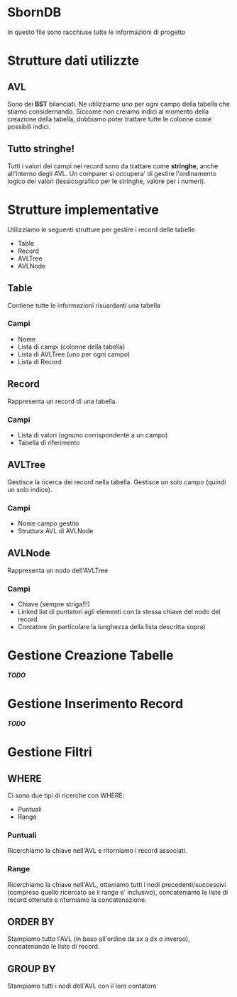 # SbornDB
In questo file sono racchiuse tutte le informazioni di progetto
# Strutture dati utilizzte
## AVL
Sono dei **BST** bilanciati. Ne utilizziamo uno per ogni campo della tabella che stiamo considernando. Siccome non creiamo indici al momento della creazione della tabella, dobbiamo poter trattare tutte le colonne come possibili indici.
## Tutto stringhe!
Tutti i valori dei campi nei record sono da trattare come **stringhe**, anche all'interno degli AVL. Un comparer si occupera' di gestire l'ordinamento logico dei valori (lessicografico per le stringhe, valore per i numeri).

# Strutture implementative
Utilizziamo le seguenti strutture per gestire i record delle tabelle

* Table
* Record
* AVLTree
* AVLNode

## Table
Contiene tutte le informazioni risuardanti una tabella
### Campi

* Nome
* Lista di campi (colonne della tabella)
* Lista di AVLTree (uno per ogni campo)
* Lista di Record

## Record
Rappresenta un record di una tabella.
### Campi

* Lista di valori (ognuno corrispondente a un campo)
* Tabella di riferimento

## AVLTree
Gestisce la ricerca dei record nella tabella.
Gestisce un solo campo (quindi un solo indice).
### Campi
* Nome campo gestito
* Struttura AVL di AVLNode

## AVLNode
Rappresenta un nodo dell'AVLTree
### Campi

* Chiave (sempre striga!!!)
* Linked list di puntatori agli elementi con la stessa chiave del nodo del record
* Contatore (in particolare la lunghezza della lista descritta sopra)

# Gestione Creazione Tabelle
***TODO***

# Gestione Inserimento Record
***TODO***

# Gestione Filtri
## WHERE
Ci sono due tipi di ricerche con WHERE:

* Puntuali
* Range

### Puntuali
Ricerchiamo la chiave nell'AVL e ritorniamo i record associati.
### Range
Ricerchiamo la chiave nell'AVL, otteniamo tutti i nodi precedenti/successivi (compreso quello ricercato se il range e' inclusivo), concateniamo le liste di record ottenute e ritorniamo la concatenazione.

## ORDER BY
Stampiamo tutto l'AVL (in baso all'ordine da sx a dx o inverso), concatenando le liste di record.
## GROUP BY
Stampiamo tutti i nodi dell'AVL con il loro contatore
